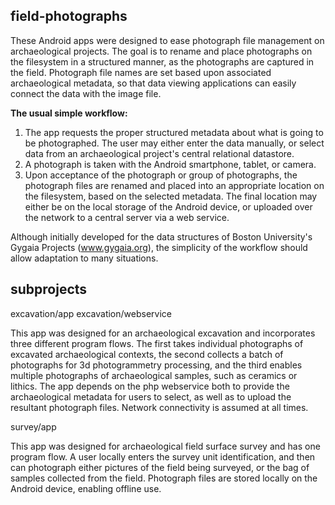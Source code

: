 ## field-photographs

These Android apps were designed to ease photograph file management on archaeological projects.  The goal is to rename and place photographs on the filesystem in a structured manner, as the photographs are captured in the field.  Photograph file names are set based upon associated archaeological metadata, so that data viewing applications can easily connect the data with the image file.

**The usual simple workflow:**

1. The app requests the proper structured metadata about what is going to be photographed.  The user may either enter the data manually, or select data from an archaeological project's central relational datastore.
2. A photograph is taken with the Android smartphone, tablet, or camera.
3. Upon acceptance of the photograph or group of photographs, the photograph files are renamed and placed into an appropriate location on the filesystem, based on the selected metadata.  The final location may either be on the local storage of the Android device, or uploaded over the network to a central server via a web service.

Although initially developed for the data structures of Boston University's Gygaia Projects (www.gygaia.org), the simplicity of the workflow should allow adaptation to many situations.

## subprojects

excavation/app
excavation/webservice

This app was designed for an archaeological excavation and incorporates three different program flows.  The first takes individual photographs of excavated archaeological contexts, the second collects a batch of photographs for 3d photogrammetry processing, and the third enables multiple photographs of archaeological samples, such as ceramics or lithics.  The app depends on the php webservice both to provide the archaeological metadata for users to select, as well as to upload the resultant photograph files.  Network connectivity is assumed at all times.

survey/app

This app was designed for archaeological field surface survey and has one program flow.  A user locally enters the survey unit identification, and then can photograph either pictures of the field being surveyed, or the bag of samples collected from the field.  Photograph files are stored locally on the Android device, enabling offline use.



